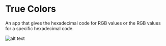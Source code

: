 # True Colors
An app that gives the hexadecimal code for RGB values or the RGB values for a specific hexadecimal code.

![alt text](https://github.com/cdcavagnolli/trueColors/blob/main/trueColors.gif?raw=true)
